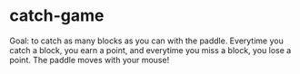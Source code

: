 # catch-game

Goal: 
to catch as many blocks as you can with the paddle. Everytime you catch a block, you earn a point, and everytime you miss a block, you lose a point. 
The paddle moves with your mouse!
